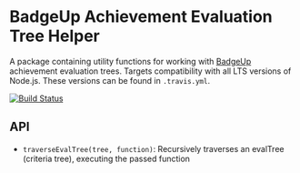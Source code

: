 # BadgeUp Achievement Evaluation Tree Helper
A package containing utility functions for working with [BadgeUp](https://www.badgeup.io/) achievement evaluation trees. Targets compatibility with all LTS versions of Node.js. These versions can be found in `.travis.yml`.

[![Build Status](https://travis-ci.org/BadgeUp/badgeup-evaltree.svg?branch=master)](https://travis-ci.org/BadgeUp/badgeup-evaltree)

## API

 * `traverseEvalTree(tree, function)`: Recursively traverses an evalTree (criteria tree), executing the passed function
